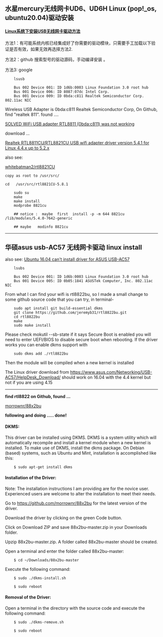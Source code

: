 
## 水星mercury无线网卡UD6、UD6H Linux (pop!_os, ubuntu20.04)驱动安装


#### [Linux系统下安装USB无线网卡驱动方法](https://www.jianshu.com/p/a9f768d37ada)


方法1：有可能系统内核已经集成好了你需要的驱动模块，只需要手工加载以下验证是否有效，如果无效再选择方法2.

方法2：github 搜索型号的驱动源码，手动编译安装 。

方法3:  google



        lsusb
        
        Bus 002 Device 001: ID 1d6b:0003 Linux Foundation 3.0 root hub
        Bus 001 Device 006: ID 8087:07dc Intel Corp. 
        Bus 001 Device 009: ID 0bda:c811 Realtek Semiconductor Corp. 802.11ac NIC
        
        
  Wireless USB Adapter is 0bda:c811 Realtek Semiconductor Corp, On Github, find "realtek 811".  found ....
    
  [SOLVED WiFi USB adapter RTL8811 (0bda:c811) was not working](https://forum.mxlinux.org/viewtopic.php?f=107&t=50579)
    
  download ...   
  
  [ Realtek RTL8811CU/RTL8821CU USB wifi adapter driver version 5.4.1 for Linux 4.4.x up to 5.2.x](https://github.com/smp79/rtl8821CU)
    
  also see:  
                
  [ whitebatman2/rtl8821CU ](https://github.com/whitebatman2/rtl8821CU)
    
    copy as root to /usr/src/
    
    cd   /usr/src/rtl8821CU-5.8.1
    
        sudo su
        make
        make install
        modprobe 8821cu
        
        ## notice :  maybe  first  install -p -m 644 8821cu   /lib/modules/5.4.0-7642-generic
        
        ## maybe   modinfo 8821cu
        
      
---------------------------------------------

## 华硕asus usb-AC57 无线网卡驱动 linux install

also see: [Ubuntu 16.04 can't install driver for ASUS USB-AC57](https://askubuntu.com/questions/1063402/ubuntu-16-04-cant-install-driver-for-asus-usb-ac57)

        lsubs 
        
        Bus 002 Device 001: ID 1d6b:0003 Linux Foundation 3.0 root hub
        Bus 001 Device 005: ID 0b05:1841 ASUSTek Computer, Inc. 802.11ac NIC


From what I can find your wifi is rtl8822bu, so I made a small change to some github source code that you can try, in terminal-

        sudo apt install git build-essential dkms
        git clone https://github.com/jeremyb31/rtl8822bu.git
        cd rtl8822bu
        make
        sudo make install

Please check mokutil --sb-state if it says Secure Boot is enabled you will need to enter UEFI/BIOS to disable secure boot when rebooting. If the driver works you can enable dkms support with

        sudo dkms add ./rtl8822bu

Then the module will be compiled when a new kernel is installed

The Linux driver download from https://www.asus.com/Networking/USB-AC57/HelpDesk_Download/ should work on 16.04 with the 4.4 kernel but not if you are using 4.15

------

**find rtl8822 on Github, found ...**


[ morrownr/88x2bu ](https://github.com/morrownr/88x2bu)


**following and doing .....   done!**


#### DKMS:

This driver can be installed using DKMS. DKMS is a system utility which will automatically recompile and install a kernel module when a new kernel is installed. To make use of DKMS, install the dkms package. On Debian (based) systems, such as Ubuntu and Mint, installation is accomplished like this:

        $ sudo apt-get install dkms


#### Installation of the Driver:


Note: The installation instructions I am providing are for the novice user. Experienced users are welcome to alter the installation to meet their needs.


Go to https://github.com/morrownr/88x2bu for the latest version of the driver.


Download the driver by clicking on the green Code button.


Click on Download ZIP and save 88x2bu-master.zip in your Downloads folder.


Upzip 88x2bu-master.zip. A folder called 88x2bu-master should be created.


Open a terminal and enter the folder called 88x2bu-master:


        $ cd ~/Downloads/88x2bu-master


Execute the following command:


        $ sudo ./dkms-install.sh

        $ sudo reboot


#### Removal of the Driver:


Open a terminal in the directory with the source code and execute the following command:

        $ sudo ./dkms-remove.sh

        $ sudo reboot

        
    
    


